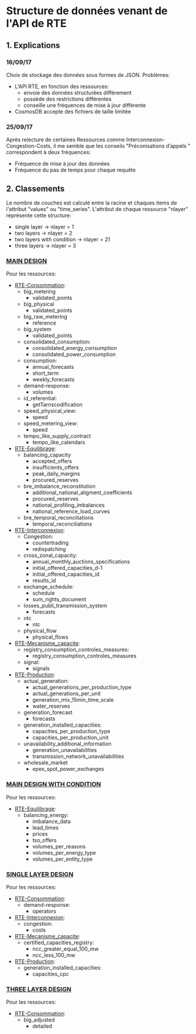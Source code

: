 # Structure de données venant de l'API de RTE

## 1. Explications

### 16/09/17
Choix de stockage des données sous formes de JSON.
Problèmes:
* L'API RTE, en fonction des ressources:
	* envoie des données structurées différement
	* possède des restrictions différentes
	* conseille une fréquences de mise à jour différente
* CosmosDB accepte des fichiers de taille limitée

### 25/09/17
Après relecture de certaines Ressources comme Interconnexion-Congestion-Costs, il me semble que les conseils "Préconisations d’appels
" correspondent à deux fréquences:
   * Fréquence de mise à jour des données
   * Fréquence du pas de temps pour chaque requête
	
## 2. Classements

Le nombre de couches est calculé entre la racine et chaques items de l'attribut "values" ou "time_series".
L'attribut de chaque ressource "nlayer" représente cette structure:
* single layer -> nlayer = 1
* two layers -> nlayer = 2
* two layers with condition -> nlayer = 21
* three layers -> nlayer = 3

### [MAIN DESIGN](./design/pdf/Main_design.pdf)
Pour les ressources:
* [RTE-Consommation](./rte_data_samples/Consommation):
	* big_metering
		* validated_points
	* big_physical
		* validated_points
	* big_raw_metering
		* reference
	* big_system
		* validated_points
	* consolidated_consumption:
		* consolidated_energy_consumption
		* consolidated_power_consumption
	* consumption:
		* annual_forecasts
		* short_term
		* weekly_forecasts
	* demand-response:
		* volumes
	* id_referential:
		* getTarnscodification
	* speed_physical_view:
		* speed
	* speed_metering_view:
		* speed
	* tempo_like_supply_contract
		* tempo_like_calendars
* [RTE-Equilibrage](./rte_data_samples/Equilibrage):
	* balancing_capacity
		* accepted_offers
		* insufficients_offers
		* peak_daily_margins 
		* procured_reserves
	* bre_imbalance_reconstitution
		* additional_national_aligment_coefficients
		* procured_reserves
		* national_profiling_imbalances
		* national_reference_load_curves
	* bre_temporal_reconciliations
		* temporal_reconciliations
* [RTE-Interconnexion](./rte_data_samples/Interconnexion):
	* Congestion:
		* countertrading
		* redispatching
	* cross_zonal_capacity:
		* annual_monthly_auctions_specifications
		* initial_offered_capacities_d-1
		* initial_offered_capacities_id
		* results_id
	* exchange_schedule:
		* schedule
		* sum_rights_document
	* losses_publi_transmission_system
		* forecasts
	* ntc
		* ntc
	* physical_flow
		* physical_flows
* [RTE-Mecanisme_capacite](./rte_data_samples/Mecanisme_Capacite):
	* registry_consumption_controles_measures:
		 * registry_consumption_controles_measures
	* signal:
		* signals
* [RTE-Production](./rte_data_samples/Production):
	* actual_generation:
		* actual_generations_per_production_type
		* actual_generations_per_unit
		* generation_mix_15min_time_scale
		* water_reserves
	* generation_forecast
		* forecasts
	* generation_installed_capacities:
		* capacities_per_production_type
		* capacities_per_production_unit
	* unavailability_additional_information
		* generation_unavailabilities
		* transmission_network_unavailabilities
	* wholesale_market
		* epex_spot_power_exchanges

### [MAIN DESIGN WITH CONDITION](./design/pdf/Condition_design.pdf)

Pour les ressources:
* [RTE-Equilibrage](./rte_data_samples/Equilibrage):
	* balancing_energy:
	    * imbalance_data
	    * lead_times
	    * prices
	    * tso_offers
	    * volumes_per_reasons
	    * volumes_per_energy_type
	    * volumes_per_entity_type
	
### [SINGLE LAYER DESIGN](./design/pdf/Single_layer_design.pdf)
Pour les ressources:
* [RTE-Consommation](./rte_data_samples/Consommation):
	* demand-response:
		* operators
* [RTE-Interconnexion](./rte_data_samples/Interconnexion):
	* congestion:
		* costs
* [RTE-Mecanisme_capacite](./rte_data_samples/Mecanisme_Capacite):
	* certified_capacities_registry:
		* ncc_greater_equal_100_mw
		* ncc_less_100_mw
* [RTE-Production](./rte_data_samples/Production):
	* generation_installed_capacities:
		* capacities_cpc

		
### [THREE LAYER DESIGN](./design/pdf/Tree_layer_design.pdf)
Pour les ressources:
* [RTE-Consommation](./rte_data_samples/Consommation):
	* big_adjusted
		* detailed


	
